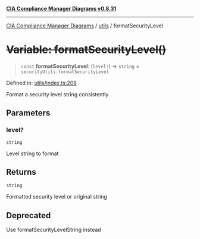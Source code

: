 [**CIA Compliance Manager Diagrams v0.8.31**](../../README.md)

***

[CIA Compliance Manager Diagrams](../../modules.md) / [utils](../README.md) / formatSecurityLevel

# ~~Variable: formatSecurityLevel()~~

> `const` **formatSecurityLevel**: (`level?`) => `string` = `securityUtils.formatSecurityLevel`

Defined in: [utils/index.ts:208](https://github.com/Hack23/cia-compliance-manager/blob/85c025371255f412469ec0119911b7cb143a6212/src/utils/index.ts#L208)

Format a security level string consistently

## Parameters

### level?

`string`

Level string to format

## Returns

`string`

Formatted security level or original string

## Deprecated

Use formatSecurityLevelString instead
